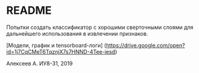 # README

Попытки создать классификатор с хорошими сверточными слоями для дальнейшего использования в извлечении признаков.

[Модели, график и tensorboard-логи] (https://drive.google.com/open?id=1j7CqCMeT6TqznjX7s7HNND-4Tee-iesd)

Алексеев А. ИУ8-31, 2019
